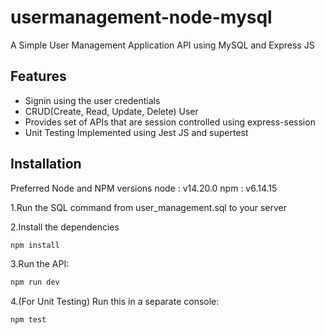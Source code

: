 # usermanagement-node-mysql

A Simple User Management Application API using MySQL and Express JS

## Features

- Signin using the user credentials
- CRUD(Create, Read, Update, Delete) User
- Provides set of APIs that are session controlled using express-session
- Unit Testing Implemented using Jest JS and supertest

## Installation

Preferred Node and NPM versions
node : v14.20.0
npm : v6.14.15 

1.Run the SQL command from user_management.sql to your server

2.Install the dependencies

```sh
npm install
```

3.Run the API:
```sh
npm run dev
```
4.(For Unit Testing) Run this in a separate console:
```sh
npm test
```
